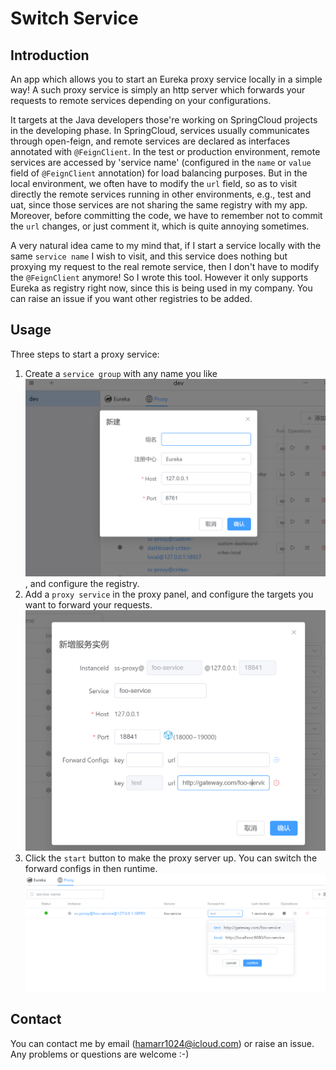 # Switch Service
## Introduction
An app which allows you to start an Eureka proxy service locally in a simple way! A such proxy service is simply an http server which forwards your requests to remote services depending on your configurations.

It targets at the Java developers those're working on SpringCloud projects in the developing phase. 
In SpringCloud, services usually communicates through open-feign, and remote services are declared as interfaces annotated with `@FeignClient`. 
In the test or production environment, remote services are accessed by 'service name' (configured in the `name` or `value` field of `@FeignClient` annotation) for load balancing purposes. But in the local environment, we often have to modify the `url` field, so as to visit directly the remote services running in other environments, e.g., test and uat, since those services are not sharing the same registry with my app. Moreover, before committing the code, we have to remember not to commit the `url` changes,  or just comment it, which is quite annoying sometimes.

A very natural idea came to my mind that, if I start a service locally with the same `service name` I wish to visit, and this service does nothing but proxying my request to the real remote service, then I don't have to modify the `@FeignClient` anymore! 
So I wrote this tool. However it only supports Eureka as registry right now, since this is being used in my company. You can raise an issue if you want other registries to be added.

## Usage
Three steps to start a proxy service: 
1. Create a `service group` with any name you like
![alt text](image.png), and configure the registry.
2. Add a `proxy service` in the proxy panel, and configure the targets you want to forward your requests.
![alt text](image-1.png)
1. Click the `start` button to make the proxy server up. You can switch the forward configs in then runtime.
![alt text](image-2.png)

## Contact
You can contact me by email (hamarr1024@icloud.com) or raise an issue. 
Any problems or questions are welcome :-)